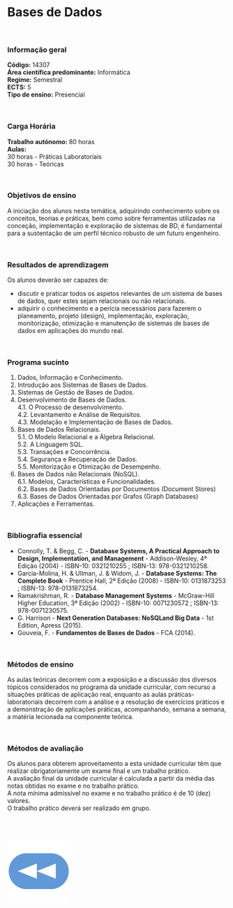 # Bases de Dados

<br>

### Informação geral
**Código:** 14307
<br>**Área científica predominante:** Informática
<br>**Regime:** Semestral
<br>**ECTS:** 5
<br>**Tipo de ensino:** Presencial

<br>

### Carga Horária
**Trabalho autónomo:** 80  horas
<br>**Aulas:**
<br>30  horas  -  Práticas Laboratoriais
<br>30  horas  -  Teóricas

<br>

### Objetivos de ensino
A iniciação dos alunos nesta temática, adquirindo conhecimento sobre os conceitos, teorias e práticas, bem como sobre ferramentas utilizadas na conceção, implementação e exploração de sistemas de BD, é fundamental para a sustentação de um perfil técnico robusto de um futuro engenheiro.

<br>

### Resultados de aprendizagem
Os alunos deverão ser capazes de: 
- discutir e praticar todos os aspetos relevantes de um sistema de bases de dados, quer estes sejam relacionais ou não relacionais. 
- adquirir o conhecimento e a perícia necessários para fazerem o planeamento, projeto (design), implementação, exploração, monitorização, otimização e manutenção de sistemas de bases de dados em aplicações do mundo real.

<br>

### Programa sucinto
1. Dados, Informação e Conhecimento.
2. Introdução aos Sistemas de Bases de Dados.
3. Sistemas de Gestão de Bases de Dados.
4. Desenvolvimento de Bases de Dados. 
<br>    4.1. O Processo de desenvolvimento. 
<br>    4.2. Levantamento e Análise de Requisitos. 
<br>    4.3. Modelação e Implementação de Bases de Dados.
5. Bases de Dados Relacionais. 
<br>    5.1. O Modelo Relacional e a Álgebra Relacional. 
<br>    5.2. A Linguagem SQL. 
<br>    5.3. Transações e Concorrência. 
<br>    5.4. Segurança e Recuperação de Dados. 
<br>    5.5. Monitorização e Otimização de Desempenho.
6. Bases de Dados não Relacionais (NoSQL). 
<br>    6.1. Modelos, Características e Funcionalidades.
<br>    6.2. Bases de Dados Orientadas por Documentos (Document Stores) 
<br>    6.3. Bases de Dados Orientadas por Grafos (Graph Databases)
7. Aplicações e Ferramentas.

<br>

### Bibliografia essencial
* Connolly, T.  &  Begg, C. - **Database Systems, A Practical Approach to Design, Implementation, and Management** - Addison-Wesley, 4ª Edição (2004) - ISBN-10: 0321210255 ; ISBN-13: 978-0321210258.
* Garcia-Molina, H.  &  Ullman, J.  &  Widom, J. - **Database Systems: The Complete Book** - Prentice Hall, 2ª Edição (2008) - ISBN-10: 0131873253 ; ISBN-13: 978-0131873254.
* Ramakrishman, R. - **Database Management Systems** - McGraw-Hill Higher Education, 3ª Edição (2002) - ISBN-10: 0071230572 ; ISBN-13: 978-0071230575.
* G. Harrison - **Next Generation Databases: NoSQLand Big Data** - 1st Edition, Apress (2015).
* Gouveia, F. - **Fundamentos de Bases de Dados** - FCA (2014).

<br>

### Métodos de ensino
As aulas teóricas decorrem com a exposição e a discussão dos diversos tópicos considerados no programa da unidade curricular, com recurso a situações práticas de aplicação real, enquanto as aulas práticas-laboratoriais decorrem com a análise e a resolução de exercícios práticos e a demonstração de aplicações práticas, acompanhando, semana a semana, a matéria lecionada na componente teórica.

<br>

### Métodos de avaliação
Os alunos para obterem aproveitamento a esta unidade curricular têm que realizar obrigatoriamente um exame final e um trabalho prático.
<br>A avaliação final da unidade curricular é calculada a partir da média das notas obtidas no exame e no trabalho prático.
<br>A nota mínima admissível no exame e no trabalho prático é de 10 (dez) valores.
<br>O trabalho prático deverá ser realizado em grupo.

<br><br>

[![retroceder](https://raw.githubusercontent.com/David81820/Recursos-LCC/main/Rewind.png)](https://david81820.github.io/Recursos-LCC/3ano/1sem/BD)